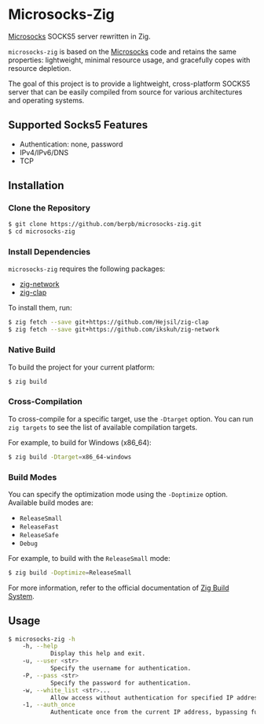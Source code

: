 # Microsocks-Zig

[Microsocks](https://github.com/rofl0r/microsocks) SOCKS5 server rewritten in Zig.

`microsocks-zig` is based on the [Microsocks](https://github.com/rofl0r/microsocks) code and 
retains the same properties: lightweight, minimal resource usage, 
and gracefully copes with resource depletion.

The goal of this project is to provide a lightweight, cross-platform SOCKS5 server 
that can be easily compiled from source for various architectures and operating systems.

## Supported Socks5 Features
- Authentication: none, password
- IPv4/IPv6/DNS
- TCP

## Installation
### Clone the Repository
```sh
$ git clone https://github.com/berpb/microsocks-zig.git
$ cd microsocks-zig
```
### Install Dependencies
`microsocks-zig` requires the following packages:
- [zig-network](https://github.com/ikskuh/zig-network)
- [zig-clap](https://github.com/Hejsil/zig-clap)

To install them, run:
```sh
$ zig fetch --save git+https://github.com/Hejsil/zig-clap
$ zig fetch --save git+https://github.com/ikskuh/zig-network
```
### Native Build
To build the project for your current platform:
```sh
$ zig build
```
### Cross-Compilation
To cross-compile for a specific target, use the `-Dtarget` option. 
You can run `zig targets` to see the list of available compilation targets.

For example, to build for Windows (x86_64):
```sh
$ zig build -Dtarget=x86_64-windows
```
### Build Modes
You can specify the optimization mode using the `-Doptimize` option. 
Available build modes are:
- `ReleaseSmall`
- `ReleaseFast`
- `ReleaseSafe`
- `Debug`

For example, to build with the `ReleaseSmall` mode:
```sh
$ zig build -Doptimize=ReleaseSmall
```
For more information, refer to the official documentation of [Zig Build System](/https://ziglang.org/learn/build-system/).
## Usage
```sh
$ microsocks-zig -h
    -h, --help
            Display this help and exit.
    -u, --user <str>
            Specify the username for authentication.
    -P, --pass <str>
            Specify the password for authentication. 
    -w, --white_list <str>...
            Allow access without authentication for specified IP addresses.
    -1, --auth_once
            Authenticate once from the current IP address, bypassing further authentications.
```
